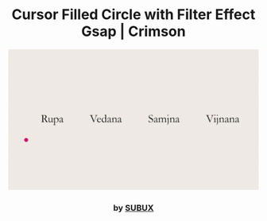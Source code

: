 <div align="center">

# Cursor Filled Circle with Filter Effect Gsap | Crimson

<img src="admin/base.gif">

### by <a href="https://github.com/python019">SUBUX</a>

</div>
